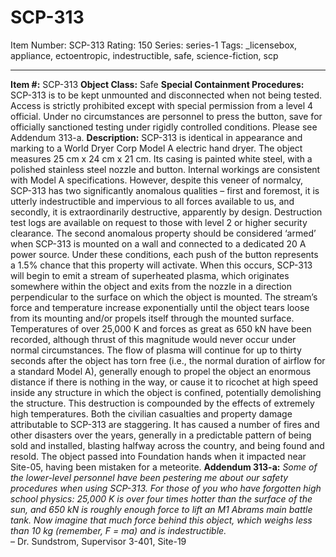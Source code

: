 # SCP-313
Item Number: SCP-313
Rating: 150
Series: series-1
Tags: _licensebox, appliance, ectoentropic, indestructible, safe, science-fiction, scp

---

**Item #:** SCP-313
**Object Class:** Safe
**Special Containment Procedures:** SCP-313 is to be kept unmounted and disconnected when not being tested. Access is strictly prohibited except with special permission from a level 4 official. Under no circumstances are personnel to press the button, save for officially sanctioned testing under rigidly controlled conditions. Please see Addendum 313-a.
**Description:** SCP-313 is identical in appearance and marking to a World Dryer Corp Model A electric hand dryer. The object measures 25 cm x 24 cm x 21 cm. Its casing is painted white steel, with a polished stainless steel nozzle and button. Internal workings are consistent with Model A specifications. However, despite this veneer of normalcy, SCP-313 has two significantly anomalous qualities – first and foremost, it is utterly indestructible and impervious to all forces available to us, and secondly, it is extraordinarily destructive, apparently by design. Destruction test logs are available on request to those with level 2 or higher security clearance.
The second anomalous property should be considered ‘armed’ when SCP-313 is mounted on a wall and connected to a dedicated 20 A power source. Under these conditions, each push of the button represents a 1.5% chance that this property will activate. When this occurs, SCP-313 will begin to emit a stream of superheated plasma, which originates somewhere within the object and exits from the nozzle in a direction perpendicular to the surface on which the object is mounted. The stream’s force and temperature increase exponentially until the object tears loose from its mounting and/or propels itself through the mounted surface. Temperatures of over 25,000 K and forces as great as 650 kN have been recorded, although thrust of this magnitude would never occur under normal circumstances.
The flow of plasma will continue for up to thirty seconds after the object has torn free (i.e., the normal duration of airflow for a standard Model A), generally enough to propel the object an enormous distance if there is nothing in the way, or cause it to ricochet at high speed inside any structure in which the object is confined, potentially demolishing the structure. This destruction is compounded by the effects of extremely high temperatures.
Both the civilian casualties and property damage attributable to SCP-313 are staggering. It has caused a number of fires and other disasters over the years, generally in a predictable pattern of being sold and installed, blasting halfway across the country, and being found and resold. The object passed into Foundation hands when it impacted near Site-05, having been mistaken for a meteorite.
**Addendum 313-a:** _Some of the lower-level personnel have been pestering me about our safety procedures when using SCP-313. For those of you who have forgotten high school physics: 25,000 K is over four times hotter than the surface of the sun, and 650 kN is roughly enough force to lift an M1 Abrams main battle tank. Now imagine that much force behind this object, which weighs less than 10 kg (remember, F = ma) and is indestructible._  
– Dr. Sundstrom, Supervisor 3-401, Site-19